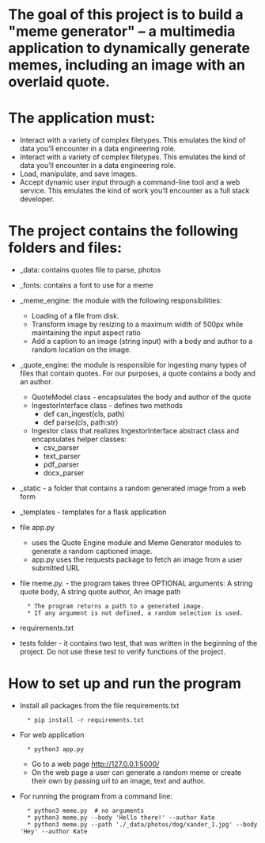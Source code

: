 # The goal of this project is to build a "meme generator" – a multimedia application to dynamically generate memes, including an image with an overlaid quote.
# The application must:
* Interact with a variety of complex filetypes. This emulates the kind of data you’ll encounter in a data engineering role.
* Interact with a variety of complex filetypes. This emulates the kind of data you’ll encounter in a data engineering role.
* Load, manipulate, and save images.
* Accept dynamic user input through a command-line tool and a web service. This emulates the kind of work you’ll encounter as a full stack developer.

# The project contains the following folders and files:
* _data: contains quotes file to parse, photos
* _fonts: contains a font to use for a meme
* _meme_engine: the module with the following responsibilities:
    * Loading of a file from disk. 
    * Transform image by resizing to a maximum width of 500px while maintaining the input aspect ratio
   * Add a caption to an image (string input) with a body and author to a random location on the image.
* _quote_engine: the module is responsible for ingesting many types of files that contain quotes. For our purposes, a quote contains a body and an author.
  * QuoteModel class - encapsulates the body and author of the quote
  * IngestorInterface class - defines two methods 
    * def can_ingest(cls, path)
    * def parse(cls, path:str)
  * Ingestor class that realizes IngestorInterface abstract class and encapsulates helper classes:
    * csv_parser
    * text_parser
    * pdf_parser
    * docx_parser
* _static - a folder that contains a random generated image from a web form
* _templates - templates for a flask application
* file app.py 
  * uses the Quote Engine module and Meme Generator modules to generate a random captioned image. 
  * app.py uses the requests package to fetch an image from a user submitted URL
* file meme.py. - the program takes three OPTIONAL arguments: 
  A string quote body, A string quote author, An image path
      
        * The program returns a path to a generated image.
        * If any argument is not defined, a random selection is used.

* requirements.txt
* tests folder - it contains two test, that was written in the beginning of the project. Do not use these test to verify functions of the project.


# How to set up and run the program
* Install all packages from the file requirements.txt 
  
        * pip install -r requirements.txt
    

* For web application
        
        * python3 app.py
 
    * Go to a web page http://127.0.0.1:5000/ 
    * On the web page a user can generate a random meme or create their own by passing url to an image, text and author.
* For running the program from a command line:

        * python3 meme.py  # no arguments
        * python3 meme.py --body 'Hello there!' --author Kate 
        * python3 meme.py --path './_data/photos/dog/xander_1.jpg' --body 'Hey' --author Kate